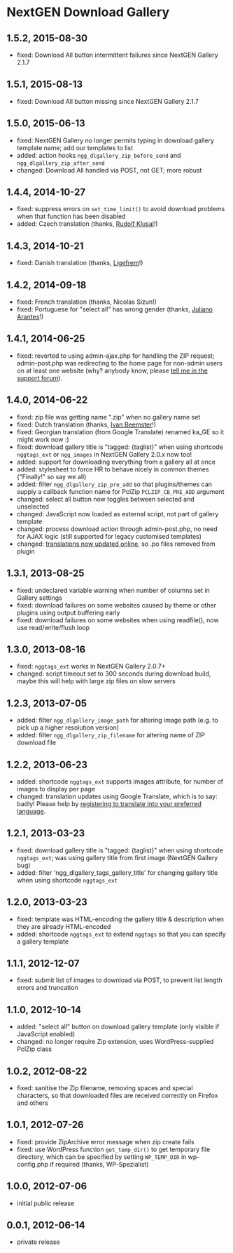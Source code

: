 # NextGEN Download Gallery

## 1.5.2, 2015-08-30

* fixed: Download All button intermittent failures since NextGEN Gallery 2.1.7

## 1.5.1, 2015-08-13

* fixed: Download All button missing since NextGEN Gallery 2.1.7

## 1.5.0, 2015-06-13

* fixed: NextGEN Gallery no longer permits typing in download gallery template name; add our templates to list
* added: action hooks `ngg_dlgallery_zip_before_send` and `ngg_dlgallery_zip_after_send`
* changed: Download All handled via POST, not GET; more robust

## 1.4.4, 2014-10-27

* fixed: suppress errors on `set_time_limit()` to avoid download problems when that function has been disabled
* added: Czech translation (thanks, [Rudolf Klusal](http://www.klusik.cz/)!)

## 1.4.3, 2014-10-21

* fixed: Danish translation (thanks, [Ligefrem](http://www.ligefrem.dk/)!)

## 1.4.2, 2014-09-18

* fixed: French translation (thanks, Nicolas Sizun!)
* fixed: Portuguese for "select all" has wrong gender (thanks, [Juliano Arantes](http://www.42fotografia.com.br/)!)

## 1.4.1, 2014-06-25

* fixed: reverted to using admin-ajax.php for handling the ZIP request; admin-post.php was redirecting to the home page for non-admin users on at least one website (why? anybody know, please [tell me in the support forum](https://wordpress.org/support/topic/only-administrator-can-download)).

## 1.4.0, 2014-06-22

* fixed: zip file was getting name ".zip" when no gallery name set
* fixed: Dutch translation (thanks, [Ivan Beemster](http://www.lijndiensten.com/)!)
* fixed: Georgian translation (from Google Translate) renamed ka_GE so it might work now :)
* fixed: download gallery title is "tagged: {taglist}" when using shortcode `nggtags_ext` or `ngg_images` in NextGEN Gallery 2.0.x now too!
* added: support for downloading everything from a gallery all at once
* added: stylesheet to force HR to behave nicely in common themes ("Finally!" so say we all)
* added: filter `ngg_dlgallery_zip_pre_add` so that plugins/themes can supply a callback function name for PclZip `PCLZIP_CB_PRE_ADD` argument
* changed: select all button now toggles between selected and unselected
* changed: JavaScript now loaded as external script, not part of gallery template
* changed: process download action through admin-post.php, no need for AJAX logic (still supported for legacy customised templates)
* changed: [translations now updated online](https://translate.webaware.com.au/projects/nextgen-download-gallery), so .po files removed from plugin

## 1.3.1, 2013-08-25

* fixed: undeclared variable warning when number of columns set in Gallery settings
* fixed: download failures on some websites caused by theme or other plugins using output buffering early
* fixed: download failures on some websites when using readfile(), now use read/write/flush loop

## 1.3.0, 2013-08-16

* fixed: `nggtags_ext` works in NextGEN Gallery 2.0.7+
* changed: script timeout set to 300 seconds during download build, maybe this will help with large zip files on slow servers

## 1.2.3, 2013-07-05

* added: filter `ngg_dlgallery_image_path` for altering image path (e.g. to pick up a higher resolution version)
* added: filter `ngg_dlgallery_zip_filename` for altering name of ZIP download file

## 1.2.2, 2013-06-23

* added: shortcode `nggtags_ext` supports images attribute, for number of images to display per page
* changed: translation updates using Google Translate, which is to say: badly! Please help by [registering to translate into your preferred language](https://translate.webaware.com.au/projects/nextgen-download-gallery).

## 1.2.1, 2013-03-23

* fixed: download gallery title is "tagged: {taglist}" when using shortcode `nggtags_ext`; was using gallery title from first image (NextGEN Gallery bug)
* added: filter 'ngg_dlgallery_tags_gallery_title' for changing gallery title when using shortcode `nggtags_ext`

## 1.2.0, 2013-03-23

* fixed: template was HTML-encoding the gallery title & description when they are already HTML-encoded
* added: shortcode `nggtags_ext` to extend `nggtags` so that you can specify a gallery template

## 1.1.1, 2012-12-07

* fixed: submit list of images to download via POST, to prevent list length errors and truncation

## 1.1.0, 2012-10-14

* added: "select all" button on download gallery template (only visible if JavaScript enabled)
* changed: no longer require Zip extension, uses WordPress-supplied PclZip class

## 1.0.2, 2012-08-22

* fixed: sanitise the Zip filename, removing spaces and special characters, so that downloaded files are received correctly on Firefox and others

## 1.0.1, 2012-07-26

* fixed: provide ZipArchive error message when zip create fails
* fixed: use WordPress function `get_temp_dir()` to get temporary file directory, which can be specified by setting `WP_TEMP_DIR` in wp-config.php if required (thanks, WP-Spezialist)

## 1.0.0, 2012-07-06

* initial public release

## 0.0.1, 2012-06-14

* private release
